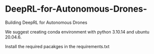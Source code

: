 # DeepRL-for-Autonomous-Drones-
Building DeepRL for Autonomous Drones

We suggest creating conda environment with python 3.10.14 and ubuntu 20.04.6.

Install the required pacakges in the requirements.txt 


